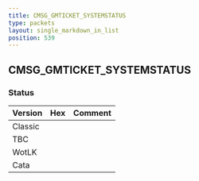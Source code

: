 ```yaml
---
title: CMSG_GMTICKET_SYSTEMSTATUS
type: packets
layout: single_markdown_in_list
position: 539
---
```


## CMSG_GMTICKET_SYSTEMSTATUS

### Status

Version | Hex | Comment
---------- | ---------- | ---------- 
Classic |  |  
TBC |  |  
WotLK |  |  
Cata |  |  
